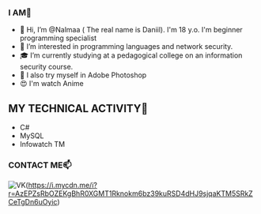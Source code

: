 ### I AM🌵
- 👋 Hi, I’m @Nalmaa ( The real name is Daniil). I'm 18 y.o. I'm beginner programming specialist
- 👀 I’m interested in programming languages and network security.
- 🎓 I’m currently studying at a pedagogical college on an information security course. 
- 🌱 I also try myself in Adobe Photoshop 
- 😍 I'm watch Anime

## MY TECHNICAL ACTIVITY👾
* C#
* MySQL
* Infowatch TM

### CONTACT ME📫
![VK](https:\\@tay0ta)(https://i.mycdn.me/i?r=AzEPZsRbOZEKgBhR0XGMT1Rknokm6bz39kuRSD4dHJ9sjqaKTM5SRkZCeTgDn6uOyic)


<!---
Nalmaa/Nalmaa is a ✨ special ✨ repository because its `README.md` (this file) appears on your GitHub profile.
You can click the Preview link to take a look at your changes.
--->
